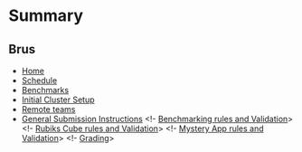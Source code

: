 # Summary
## Brus
- [Home](./main.md)
- [Schedule](./sched.md)
- [Benchmarks](benchmark.md)
- [Initial Cluster Setup](./setup.md)
- [Remote teams](./hybrid.md)
- [General Submission Instructions](./submission.md)
<!- [Benchmarking rules and Validation](./benchmark.md)>
<!- [Rubiks Cube rules and Validation](./rubiks.md)>
<!- [Mystery App rules and Validation](./mystery.md)>
<!- [Grading](./grading.md)>
